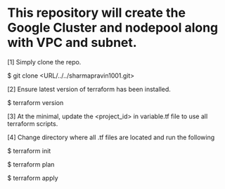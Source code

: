 # This repository will create the Google Cluster and nodepool along with VPC and subnet. 

[1] Simply clone the repo. 

$ git clone <URL/../../sharmapravin1001.git>

[2] Ensure latest version of terraform has been installed. 

$ terraform version


[3] At the minimal, update the <project_id> in variable.tf file to use all terraform scripts.

[4] Change directory where all .tf files are located and run the following 

$ terraform init 

$ terraform plan

$ terraform apply
